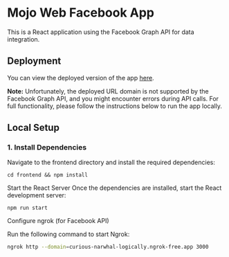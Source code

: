 # Mojo Web Facebook App

This is a React application using the Facebook Graph API for data integration.

## Deployment

You can view the deployed version of the app [here](https://mojo-web-facebook.vercel.app/). 

**Note:** Unfortunately, the deployed URL domain is not supported by the Facebook Graph API, and you might encounter errors during API calls. For full functionality, please follow the instructions below to run the app locally.

## Local Setup

### 1. Install Dependencies
Navigate to the frontend directory and install the required dependencies:
```
cd frontend && npm install
```
Start the React Server
Once the dependencies are installed, start the React development server:

```
npm run start
```
Configure ngrok (for Facebook API)

Run the following command to start Ngrok:

```bash
ngrok http --domain=curious-narwhal-logically.ngrok-free.app 3000
```

